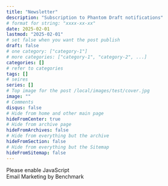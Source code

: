```yaml
---
title: "Newsletter"
description: "Subscription to Phantom Draft notifications"
# format for string: "xxxx-xx-xx"
date: 2025-02-01
lastmod: "2025-02-01"
# set false when you want the post publish
draft: false
# one category: ["category-1"]
# more categories: ["category-1", "category-2", ...]
categories: []
# refer to categories
tags: []
# seires
series: []
# Top image for the post /local/images/test/cover.jpg
image: ""
# Comments
disqus: false
# Hide from home and other main page
hideFromCenter: true
# Hide from archive page
hideFromArchives: false
# Hide from everything but the archive
hideFromSection: false
# Hide from everything but the Sitemap
hideFromSitemap: false
---
```

<!-- BEGIN: Benchmark Email Signup Form Code -->
<script type="text/javascript" id="lbscript1764844" src="https://lb.benchmarkemail.com//code/lbformnew.js?mFcQnoBFKMQgc2%252BfKvs%252BcKjgVtVj7bhtFUCgJ7%252BHUw29NusDfMaqwA%253D%253D"></script>
<noscript>
	<p>Please enable JavaScript <br /> Email Marketing </a> by Benchmark</p>
</noscript>
<!-- END: Benchmark Email Signup Form Code -->